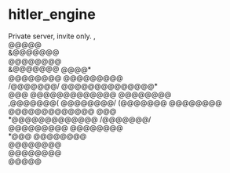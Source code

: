 # hitler_engine
Private server, invite only.
                    ,                   
                  @@@@@                 
               &@@@@@@@                 
             @@@@@@@@                   
          &@@@@@@@        @@@@*         
         @@@@@@@@       @@@@@@@@@       
           /@@@@@@@/ @@@@@@@@@@@@@@*    
   @@@        @@@@@@@@@@@@@   @@@@@@@@  
,@@@@@@@(       @@@@@@@@/       (@@@@@@@
   @@@@@@@@   @@@@@@@@@@@@@        @@@  
     *@@@@@@@@@@@@@  /@@@@@@@/          
        @@@@@@@@@       @@@@@@@@        
          *@@@        @@@@@@@@          
                    @@@@@@@@            
                 @@@@@@@@               
                  @@@@@                 

